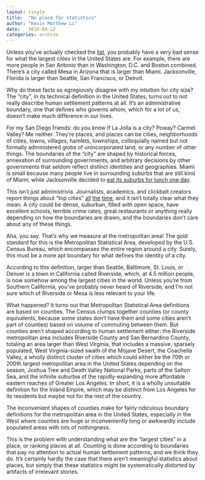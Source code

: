 ```yaml
---
layout: single
title:  "No place for statistics"
author: "Kevin Matthew Li"
date:   2018-04-22
categories: archive
---
```

Unless you’ve actually checked the [list](https://en.wikipedia.org/wiki/List_of_United_States_cities_by_population), you probably have a very bad sense for what the largest cities in the United States are. For example, there are more people in San Antonio than in Washington, D.C. and Boston combined. There’s a city called Mesa in Arizona that is larger than Miami. Jacksonville, Florida is larger than Seattle, San Francisco, or Detroit.

Why do these facts so egregiously disagree with my intuition for city size? The “city”, in its technical definition in the United States, turns out to not really describe human settlement patterns at all. It’s an administrative boundary, one that defines who governs whom, which for a lot of us, doesn’t make much difference in our lives.

For my San Diego friends: do you know if La Jolla is a city? Poway? Carmel Valley? Me neither. They’re places, and places can be cities, neighborhoods of cities, towns, villages, hamlets, townships, colloquially named but not formally administered globs of unincorporated land, or any number of other things. The boundaries of the “city” are shaped by historical forces, annexation of surrounding governments, and arbitrary decisions by other governments that seldom reflect distinct identities and geographies. Miami is small because many people live in surrounding suburbs that are still kind of Miami, while Jacksonville decided to [eat its suburbs for lunch one day](https://en.wikipedia.org/wiki/Jacksonville_Consolidation).

This isn’t just administrivia. Journalists, academics, and clickbait creators report things about “top cities” [all](https://fortune.com/2017/09/13/best-cities-to-find-a-job-2017/) [the](https://wallethub.com/edu/best-worst-cities-for-singles/9015) [time](https://www.cnbc.com/2017/07/27/tech-jobs-silicon-valley.html), and it isn’t totally clear what they mean. A city could be dense, suburban, filled with open space, have excellent schools, terrible crime rates, great restaurants or anything really depending on how the boundaries are drawn, and the boundaries don’t care about any of these things.

Aha, you say. That’s why we measure at the metropolitan area! The gold standard for this is the Metropolitan Statistical Area, developed by the U.S. Census Bureau, which encompasses the entire region around a city. Surely, this must be a more apt boundary for what defines the identity of a city.

According to this definition, larger than Seattle, Baltimore, St. Louis, or Denver is a town in California called Riverside, which, at 4.5 million people, is now somehow among the largest cities in the world. Unless you’re from Southern California, you’ve probably never heard of Riverside, and I’m not sure which of Riverside or Mesa is less relevant to your life.

What happened? It turns out that Metropolitan Statistical Area definitions are based on counties. The Census clumps together counties (or county equivalents, because some states don’t have them and some cities aren’t part of counties) based on volume of commuting between them. But counties aren’t shaped according to human settlement either: the Riverside metropolitan area includes Riverside County and San Bernardino County, totaling an area larger than West Virginia, that includes a massive, sparsely populated, West Virginia-sized swath of the Mojave Desert, the Coachella Valley, a wholly distinct cluster of cities which could either be the 70th or 200th largest metropolitan area in the United States depending on the season, Joshua Tree and Death Valley National Parks, parts of the Salton Sea, and the infinite suburbia of the rapidly-expanding more affordable eastern reaches of Greater Los Angeles. In short, it is a wholly unsuitable definition for the Inland Empire, which may be distinct from Los Angeles for its residents but maybe not for the rest of the country.

The inconvenient shapes of counties make for fairly ridiculous boundary definitions for the metropolitan area in the United States, especially in the West where counties are huge or inconveniently long or awkwardly include populated areas with lots of nothingness.

This is the problem with understanding what are the “largest cities” in a place, or ranking places at all. Counting is done according to boundaries that pay no attention to actual human settlement patterns, and we think they do. It’s certainly hardly the case that there aren’t meaningful statistics about places, but simply that these statistics might be systematically distorted by artifacts of irrelevant stories.
